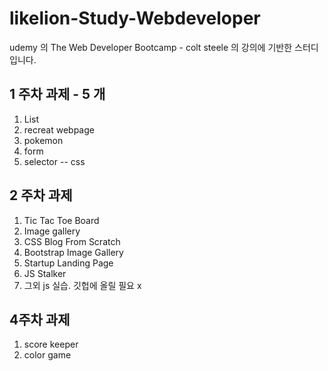 # likelion-Study-Webdeveloper

udemy 의 The Web Developer Bootcamp - colt steele 의 강의에 기반한 스터디입니다.

## 1 주차 과제 - 5 개

1.  List
2.  recreat webpage
3.  pokemon
4.  form
5.  selector -- css

## 2 주차 과제

1.  Tic Tac Toe Board
2.  Image gallery
3.  CSS Blog From Scratch
4.  Bootstrap Image Gallery
5.  Startup Landing Page
6.  JS Stalker
7.  그외 js 실습. 깃헙에 올릴 필요 x

## 4주차 과제
1. score keeper
2. color game
